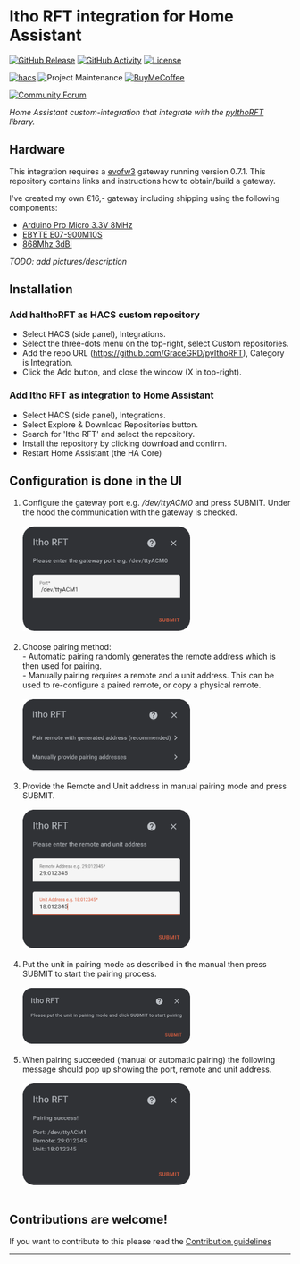 # Itho RFT integration for Home Assistant

[![GitHub Release][releases-shield]][releases]
[![GitHub Activity][commits-shield]][commits]
[![License][license-shield]](LICENSE)

[![hacs][hacsbadge]][hacs]
![Project Maintenance][maintenance-shield]
[![BuyMeCoffee][buymecoffeebadge]][buymecoffee]

[![Community Forum][forum-shield]][forum]

_Home Assistant custom-integration that integrate with the [pyIthoRFT][pyIthoRFT] library._

## Hardware
This integration requires a [evofw3][evofw3] gateway running version 0.7.1. This repository contains links and instructions how to obtain/build a gateway.

I've created my own €16,- gateway including shipping using the following components:
* [Arduino Pro Micro 3.3V 8MHz][microcontroller]
* [EBYTE E07-900M10S][radio]
* [868Mhz 3dBi][antenna]

_TODO: add pictures/description_

## Installation

### Add haIthoRFT as HACS custom repository
* Select HACS (side panel), Integrations.
* Select the three-dots menu on the top-right, select Custom repositories.
* Add the repo URL (https://github.com/GraceGRD/pyIthoRFT), Category is Integration.
* Click the Add button, and close the window (X in top-right).

### Add Itho RFT as integration to Home Assistant
* Select HACS (side panel), Integrations.
* Select Explore & Download Repositories button.
* Search for 'Itho RFT' and select the repository.
* Install the repository by clicking download and confirm.
* Restart Home Assistant (the HA Core)

## Configuration is done in the UI
1. Configure the gateway port e.g. _/dev/ttyACM0_ and press SUBMIT. Under the hood the communication with the gateway is checked. <br/><br/><img src="image/menu_gateway.PNG" alt="drawing" width="300"/><br/><br/>
2. Choose pairing method: <br/> - Automatic pairing randomly generates the remote address which is then used for pairing. <br/> - Manually pairing requires a remote and a unit address. This can be used to re-configure a paired remote, or copy a physical remote. <br/><br/><img src="image/menu_pairing_method.PNG" alt="drawing" width="300"/><br/><br/>
3. Provide the Remote and Unit address in manual pairing mode and press SUBMIT. <br/><br/>
<img src="image/menu_pair_manually.PNG" alt="drawing" width="300"/><br/><br/>
4. Put the unit in pairing mode as described in the manual then press SUBMIT to start the pairing process. <br/><br/>
<img src="image/menu_pair_automatically.PNG" alt="drawing" width="300"/><br/><br/>
5. When pairing succeeded (manual or automatic pairing) the following message should pop up showing the port, remote and unit address. <br/><br/>
<img src="image/menu_pair_success.PNG" alt="drawing" width="300"/><br/><br/>

## Contributions are welcome!

If you want to contribute to this please read the [Contribution guidelines](CONTRIBUTING.md)

***
[pyIthoRFT]: https://github.com/GraceGRD/pyIthoRFT

[evofw3]: https://github.com/ghoti57/evofw3

[releases]: https://github.com/GraceGRD/haIthoRFT/releases
[releases-shield]: https://img.shields.io/github/release/GraceGRD/haIthoRFT.svg?style=for-the-badge
[commits]: https://github.com/GraceGRD/haIthoRFT/commits/main
[commits-shield]: https://img.shields.io/github/commit-activity/y/GraceGRD/haIthoRFT.svg?style=for-the-badge
[license-shield]: https://img.shields.io/github/license/GraceGRD/haIthoRFT.svg?style=for-the-badge

[hacsbadge]: https://img.shields.io/badge/HACS-Custom-orange.svg?style=for-the-badge
[hacs]: https://github.com/hacs/integration
[maintenance-shield]: https://img.shields.io/badge/maintainer-GraceGRD-blue.svg?style=for-the-badge
[buymecoffee]: https://www.buymeacoffee.com/gracegrd
[buymecoffeebadge]: https://img.shields.io/badge/buy%20me%20a%20coffee-donate-yellow.svg?style=for-the-badge

[forum]: https://community.home-assistant.io/
[forum-shield]: https://img.shields.io/badge/community-forum-brightgreen.svg?style=for-the-badge
[microcontroller]: https://nl.aliexpress.com/item/1871481789.html?spm=a2g0o.order_list.order_list_main.21.328179d2nZw4P1&gatewayAdapt=glo2nld
[radio]: https://nl.aliexpress.com/item/1005004753129118.html?spm=a2g0o.order_list.order_list_main.56.328179d2nZw4P1&gatewayAdapt=glo2nld
[antenna]: https://nl.aliexpress.com/item/1005002835673674.html?spm=a2g0o.order_list.order_list_main.55.328179d2nZw4P1&gatewayAdapt=glo2nld
